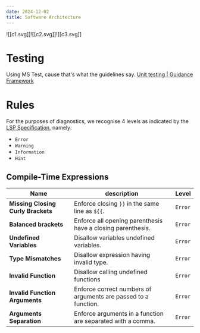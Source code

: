 ```yaml
---
date: 2024-12-02
title: Software Architecture
---
```

![[c1.svg]]![[c2.svg]]![[c3.svg]]

# Testing
Using MS Test, cause that's what the guidelines say. [Unit testing | Guidance Framework](https://guidance.infosupport.com/04-technology-guidance/02-application-development/03-frameworks/01-microsoft/01-dotnetcore/unit-testing#test-framework)

# Rules
For the purposes of diagnostics, we recognise 4 levels as indicated by the [LSP Specification](https://microsoft.github.io/language-server-protocol/specifications/lsp/3.17/specification/#diagnosticSeverity), namely:
- `Error`
- `Warning`
- `Information`
- `Hint`
## Compile-Time Expressions

| Name                               | description                                                    | Level   |
| ---------------------------------- | -------------------------------------------------------------- | ------- |
| **Missing Closing Curly Brackets** | Enforce closing `}}` in the same line as `${{`.                | `Error` |
| **Balanced brackets**              | Enforce all opening parenthesis have a closing parenthesis.    | `Error` |
| **Undefined Variables**            | Disallow variables undefined variables.                        | `Error` |
| **Type Mismatches**<br>            | Disallow expression having invalid type.                       | `Error` |
| **Invalid Function**               | Disallow calling undefined functions                           | `Error` |
| **Invalid Function Arguments**     | Enforce correct numbers of arguments are passed to a function. | `Error` |
| **Arguments Separation**           | Enforce arguments in a function are separated with a comma.    | `Error` |
